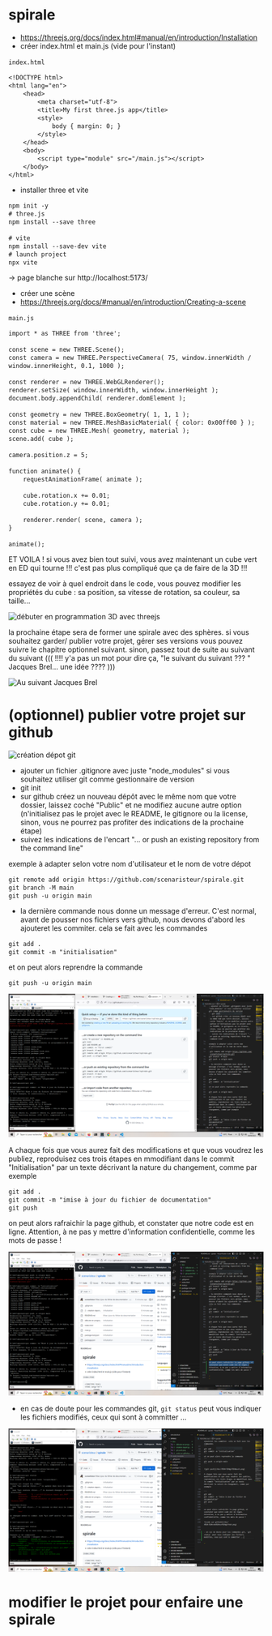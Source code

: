 # spirale


- https://threejs.org/docs/index.html#manual/en/introduction/Installation
- créer index.html et main.js (vide pour l'instant)

`index.html`
```
<!DOCTYPE html>
<html lang="en">
	<head>
		<meta charset="utf-8">
		<title>My first three.js app</title>
		<style>
			body { margin: 0; }
		</style>
	</head>
	<body>
		<script type="module" src="/main.js"></script>
	</body>
</html>
```

- installer three et vite
```
npm init -y
# three.js
npm install --save three

# vite
npm install --save-dev vite
# launch project
npx vite
```

-> page blanche sur http://localhost:5173/
- créer une scène
- https://threejs.org/docs/#manual/en/introduction/Creating-a-scene

`main.js`

```
import * as THREE from 'three';

const scene = new THREE.Scene();
const camera = new THREE.PerspectiveCamera( 75, window.innerWidth / window.innerHeight, 0.1, 1000 );

const renderer = new THREE.WebGLRenderer();
renderer.setSize( window.innerWidth, window.innerHeight );
document.body.appendChild( renderer.domElement );

const geometry = new THREE.BoxGeometry( 1, 1, 1 );
const material = new THREE.MeshBasicMaterial( { color: 0x00ff00 } );
const cube = new THREE.Mesh( geometry, material );
scene.add( cube );

camera.position.z = 5;

function animate() {
	requestAnimationFrame( animate );

	cube.rotation.x += 0.01;
	cube.rotation.y += 0.01;

	renderer.render( scene, camera );
}

animate();

```

ET VOILA !
si vous avez bien tout suivi, vous avez maintenant un cube vert en ED qui tourne
 !!! c'est pas plus compliqué que ça de faire de la 3D !!!

 essayez de voir à quel endroit dans le code, vous pouvez modifier les propriétés du cube : sa position, sa vitesse de rotation, sa couleur, sa taille...

 
![débuter en programmation 3D avec threejs](/doc/1%20-%20d%C3%A9buter%20en%20programmation%203D%20avec%20threejs.png) 

la prochaine étape sera de former une spirale avec des sphères. si vous souhaitez garder/ publier votre projet, gérer ses versions vous pouvez suivre le chapitre optionnel suivant. sinon, passez tout de suite au suivant du suivant ((( !!!! y'a pas un mot pour dire ça, "le suivant du suivant ??? " Jacques Brel... une idée ???? )))

![Au suivant Jacques Brel](https://www.dailymotion.com/embed/video/x68cxw)




# (optionnel) publier votre projet sur github

![création dépot git](/doc/2%20-%20cr%C3%A9ation%20depot%20git.png)

- ajouter un fichier .gitignore avec juste "node_modules" si vous souhaitez utiliser git comme gestionnaire de version
 - git init
 - sur github créez un nouveau dépôt avec le même nom que votre dossier, laissez coché "Public" et ne modifiez aucune autre option (n'initialisez pas le projet avec le README, le gitignore ou la license, sinon, vous ne pourrez pas profiter des indications de la prochaine étape)
 - suivez les indications de l'encart "... or push an existing repository from the command line"

exemple à adapter selon votre nom d'utilisateur et le nom de votre dépot

 ```
git remote add origin https://github.com/scenaristeur/spirale.git
git branch -M main
git push -u origin main
```

- la dernière commande nous donne un message d'erreur. C'est normal, avant de pousser nos fichiers vers github, nous devons d'abord les ajouteret les commiter. cela se fait avec les commandes

```
git add .
git commit -m "initialisation"
```

et on peut alors reprendre la commande 

```
git push -u origin main
```

![git push](/doc/3%20-%20git%20push.png)

A chaque fois que vous aurez fait des modifications et que vous voudrez les publiez, reproduisez ces trois étapes en mmodifiant dans le commit "Initialisation" par un texte décrivant la nature du changement, comme par exemple 

```
git add .
git commit -m "imise à jour du fichier de documentation"
git push
```

on peut alors rafraichir la page github, et constater que notre code est en ligne. Attention, à ne pas y mettre d'information confidentielle, comme les mots de passe !

![code sur github](/doc/4%20-%20code%20sur%20github.png)


- en cas de doute pour les commandes git, `git status` peut vous indiquer les fichiers modifiés, ceux qui sont à committer ...

![code sur github](/doc/5%20-%20git%20status.png)

# modifier le projet pour enfaire une spirale